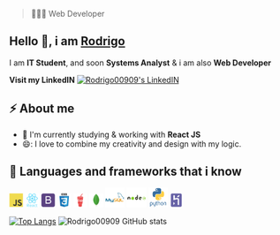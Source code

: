 > 👨🏻‍💻 Web Developer

<h2>Hello 👋, i am <a href="#">Rodrigo</a></h2>
<p>I am <strong>IT Student</strong>, and soon <strong>Systems Analyst</strong> & i am also <strong>Web Developer</strong></p>

<strong>Visit my LinkedIN</strong>
<a href="https://www.linkedin.com/in/torresmessenzani/">
  <img alt="Rodrigo00909's LinkedIN" width="22px" src="https://raw.githubusercontent.com/peterthehan/peterthehan/master/assets/linkedin.svg" />
</a> <br>


<h2>⚡️ About me</h2>
<ul>

<li>📝 I'm currently studying & working with <strong>React JS</strong> </li>

<li>😄: I love to combine my creativity and design with my logic.</li>

</ul>


<h2>🚀 Languages and frameworks that i know</h2>
<p align="left">
<img src="https://raw.githubusercontent.com/devicons/devicon/master/icons/javascript/javascript-original.svg" alt="javascript" width="25" height="25" />
<img src="https://raw.githubusercontent.com/devicons/devicon/master/icons/react/react-original-wordmark.svg" alt="react" width="25" height="25" />
<img src="https://raw.githubusercontent.com/devicons/devicon/master/icons/bootstrap/bootstrap-plain.svg" alt="bootstrap" width="25" height="25" />
<img src="https://raw.githubusercontent.com/devicons/devicon/master/icons/css3/css3-original-wordmark.svg" alt="css3" width="25" height="25" />
<img src="https://raw.githubusercontent.com/devicons/devicon/master/icons/gulp/gulp-plain.svg" alt="gulp" width="25" height="25" />
<img src="https://raw.githubusercontent.com/devicons/devicon/master/icons/mongodb/mongodb-original.svg" alt="mongodb" width="25" height="25" />
<img src="https://raw.githubusercontent.com/devicons/devicon/master/icons/mysql/mysql-original-wordmark.svg" alt="mysql" width="35" height="35" />
<img src="https://raw.githubusercontent.com/devicons/devicon/master/icons/nodejs/nodejs-original-wordmark.svg" alt="nodejs" width="35" height="35" />
<img src="https://raw.githubusercontent.com/devicons/devicon/master/icons/python/python-original-wordmark.svg" alt="python" width="35" height="35" />
<img src="https://raw.githubusercontent.com/devicons/devicon/master/icons/heroku/heroku-plain.svg" alt="heroku" width="25" height="25" />
</p>


[![Top Langs](https://github-readme-stats.vercel.app/api/top-langs/?username=rodrigo00909&layout=compact)](https://github.com/anuraghazra/github-readme-stats)
<img align="right">![Rodrigo00909 GitHub stats](https://github-readme-stats.vercel.app/api?username=rodrigo00909&hide=stars,issues&theme=default)</img>

